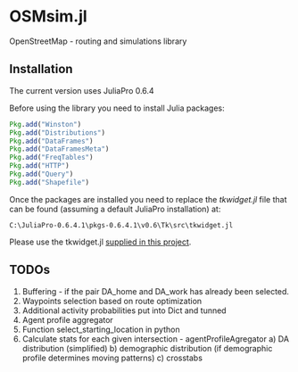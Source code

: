 # OSMsim.jl
OpenStreetMap - routing and simulations library

## Installation

The current version uses JuliaPro 0.6.4

Before using the library you need to install Julia packages:

```julia
Pkg.add("Winston")
Pkg.add("Distributions")
Pkg.add("DataFrames")
Pkg.add("DataFramesMeta")
Pkg.add("FreqTables")
Pkg.add("HTTP")
Pkg.add("Query")
Pkg.add("Shapefile")
```

Once the packages are installed you need to replace the *tkwidget.jl* file that can be found (assuming a default JuliaPro installation) at: 

```
C:\JuliaPro-0.6.4.1\pkgs-0.6.4.1\v0.6\Tk\src\tkwidget.jl
```

Please use the tkwidget.jl [supplied in this project](https://github.com/pszufe/OSMsim.jl/raw/master/tkwidget.jl_for_replacement/tkwidget.jl). 





## TODOs

1. Buffering - if the pair DA_home and DA_work has already been selected.
2. Waypoints selection based on route optimization
3. Additional activity probabilities put into Dict and tunned
4. Agent profile aggregator
5. Function select_starting_location in python
6. Calculate stats for each given intersection - agentProfileAgregator
   a) DA distribution   (simplified)
   b) demographic distribution (if demographic profile determines moving patterns)
   c) crosstabs
   
## 



